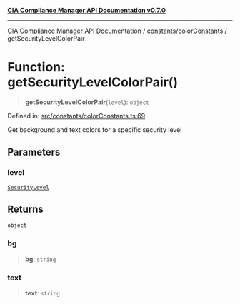 [**CIA Compliance Manager API Documentation v0.7.0**](../../../README.md)

***

[CIA Compliance Manager API Documentation](../../../modules.md) / [constants/colorConstants](../README.md) / getSecurityLevelColorPair

# Function: getSecurityLevelColorPair()

> **getSecurityLevelColorPair**(`level`): `object`

Defined in: [src/constants/colorConstants.ts:69](https://github.com/Hack23/cia-compliance-manager/blob/a904e43458f81faf7066f9da9fc149cc9f6e236d/src/constants/colorConstants.ts#L69)

Get background and text colors for a specific security level

## Parameters

### level

[`SecurityLevel`](../../../types/cia/type-aliases/SecurityLevel.md)

## Returns

`object`

### bg

> **bg**: `string`

### text

> **text**: `string`
